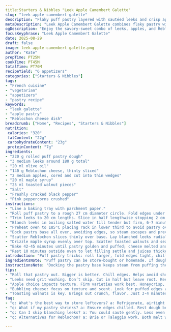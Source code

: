 ```yaml
---
title:Starters & Nibbles "Leek Apple Camembert Galette"
slug: "leek-apple-camembert-galette"
description: "Flaky puff pastry layered with sautéed leeks and crisp apple slices. Tangy Reblochon cheese swapped in for Camembert for richer melt. Toasted walnuts instead of pine nuts for crunch. Sweetened with a drizzle of maple syrup over buttery filling. Bake until golden, edges puffed, and juices bubbling. Balance of savory, sweet, and nutty textures with peppery pink peppercorns for bite."
metaDescription: "Leek Apple Camembert Galette combines flaky pastry with savory leeks, sweet apples, and rich Reblochon cheese for an appetizer full of texture."
ogDescription: "Enjoy the savory-sweet combo of leeks, apples, and Reblochon cheese in this Galette. Flaky, nutty, perfect for any gathering."
focusKeyphrase: "Leek Apple Camembert Galette"
date: 2025-08-29
draft: false
image: leek-apple-camembert-galette.png
author: "Kate"
prepTime: PT25M
cookTime: PT45M
totalTime: PT70M
recipeYield: "6 appetizers"
categories: ["Starters & Nibbles"]
tags:
- "French cuisine"
- "vegetarian"
- "appetizers"
- "pastry recipe"
keywords:
- "leek galette"
- "apple pastry"
- "Reblochon cheese dish"
breadcrumb: ["Home", "Recipes", "Starters & Nibbles"]
nutrition: 
 calories: "320"
 fatContent: "22g"
 carbohydrateContent: "23g"
 proteinContent: "7g"
ingredients:
- "220 g rolled puff pastry dough"
- "3 medium leeks around 180 g total"
- "20 ml olive oil"
- "140 g Reblochon cheese, thinly sliced"
- "2 medium apples, cored and cut into thin wedges"
- "20 ml maple syrup"
- "25 ml toasted walnut pieces"
- "Salt"
- "Freshly cracked black pepper"
- "Pink peppercorns crushed"
instructions:
- "Line a baking tray with parchment paper."
- "Roll puff pastry to a rough 27 cm diameter circle. Fold edges under to form a rim; chill 25-30 minutes to avoid shrinkage during baking."
- "Trim leeks to 20 cm lengths. Slice in half lengthwise stopping 2 cm from root end to keep halves intact. Rinse thoroughly to extract grit."
- "Blanch leeks in boiling salted water till tender but firm, 6-7 minutes. Shock in ice water immediately to halt cooking. Drain on paper towels, pat dry, then trim roots off."
- "Preheat oven to 185°C placing rack in lower third to avoid pastry over-browning before filling melts."
- "Dock pastry base all over, avoiding edges, so steam escapes and prevents sogginess. Brush with olive oil to create moisture barrier and intensify browning."
- "Scatter Reblochon slices thinly over base. Lay blanched leeks radially from center forming spokes. Fill gaps with apple wedges – no overlap, keeps base crisp."
- "Drizzle maple syrup evenly over top. Scatter toasted walnuts and season liberally with salt, cracked black pepper, and crushed pink peppercorns for spice note."
- "Bake 42-45 minutes until pastry golden and puffed; cheese melted and starting to bubble. Apples should soften but hold shape; leeks deeply fragrant."
- "Rest 10 minutes outside oven to let filling settle and juices thicken, easier slicing."
introduction: "Puff pastry tricks: roll larger, fold edges tight, chill—prevents shrinkage and soggy crust. Leeks need grit washing, splitting them lengthwise but leaving root intact holds halves together during blanching; prevents falling apart in assembly. Apple slices add crunch and juiciness—pick firm varieties like Honeycrisp or Pink Lady, thin for even cooking under brooding cheese crust. Replacing Camembert with Reblochon delivers more robust dairy flavor that melts into rich silk. Toasted walnuts swap pine nuts for earthier crunch, easier to find and hold shape better when baked. Maple syrup adds complex sweetness. Pink peppercorns crack one notch above regular pepper—bright, biting pop. Timing’s a guide; watch texture and aroma carefully. Browned pastry edges, bubbling cheese, the scent of toasted nuts—know when it’s done by senses, not timer."
ingredientsNote: "Puff pastry can be store-bought or homemade. If dough shrinks excessively while baking, ensure edges are chilled well and dough rested before baking. Using Reblochon cheese instead of Camembert adds a nuttier depth, but Brie or Taleggio are acceptable swaps. Apples suit tart, firm types like Granny Smith or Pink Lady; pears are an alternative but release more juice, risking soggy crust. Walnuts toasted in dry pan for 3-4 minutes reveal oils and crunch, substitute pecans or hazelnuts if preferred—skip nuts altogether if allergies. Olive oil helps create crisp bottom; some prefer melted butter but can burn easily. Maple syrup replaces honey for subtler sweetness but could be swapped back if unavailable. Pink peppercorns optional—black pepper or lemon zest add brightness if you skip them."
instructionsNote: "Docking the pastry base keeps steam from puffing the center too much, avoids a doughy middle with an uneven bake. Folding edges under creates a thicker border that holds filling and crisps nicely without burning. Chill dough after shaping to relax gluten, prevent springback. Blanching leeks softens but keeps structure—shock in ice water immediately to preserve color and stop cooking. Pat very dry to avoid sogginess. Placing rack low in oven hinders top over-browning while bottom crisps fully. Spoon on olive oil before cheese to barrier moisture, intensify golden color. Arrange filling carefully so heat distributes evenly. Baking times fluctuate with oven and dough thickness; look for bubbling cheese, puffed edges, golden crust. Resting slice 10 minutes allows filling juices to thicken slightly, making clean cuts possible. If lacking time for blanching, sautéing leeks gently can work but risks uneven texture. Watch over apple slices for moisture release—too thick or juicy slices can sog crust. Use convection if available but reduce temp slightly to avoid rapid browning."
tips:
- "Roll that pastry out. Bigger is better. Chill edges. Helps avoid shrinkage during baking. Edges are the crust’s strength."
- "Leeks need grit washing. Don’t skip. Cut in half but leave root. Keeps them together. Blanch, ice shock—color matters."
- "Apple choice impacts texture. Firm varieties work best. Honeycrisp, pink lady hold shape. Cut thin. Less moisture release."
- "Bubbling cheese: focus on texture and scent. Look for puffed edges and golden crust. Timing varies; ovens differ. Watch closely."
- "Toasting walnuts is key. Brings out crunch, flavor. Just 3-4 minutes in a dry pan. Replace with pecans if desired."
faq:
- "q: What's the best way to store leftovers? a: Refrigerate, airtight. Reheat in oven to crisp again. Don't microwave, soggy risks."
- "q: What if my pastry shrinks? a: Ensure edges chilled. Rest dough before rolling. Overworking makes it tough too."
- "q: Can I skip blanching leeks? a: You could sauté gently. Less even texture risk though. Blanch keeps colors vibrant."
- "q: Alternatives for Reblochon? a: Brie or Taleggio work. Both melt well. Richness varies, but adds unique flavor notes."

---
```

